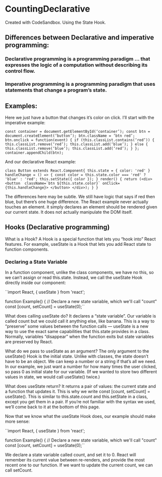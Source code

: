 # CountingDeclarative
Created with CodeSandbox. Using the State Hook.

## Differences between Declarative and imperative programming: 
### Declarative programming is a programming paradigm … that expresses the logic of a computation without describing its control flow.
### Imperative programming is a programming paradigm that uses statements that change a program’s state.

## Examples:
Here we just have a button that changes it’s color on click. I’ll start with the imperative example:

``const container = document.getElementById(‘container’);
const btn = document.createElement(‘button’);
btn.className = ‘btn red’;
btn.onclick = function(event) {
 if (this.classList.contains(‘red’)) {
   this.classList.remove(‘red’);
   this.classList.add(‘blue’);
 } else {
   this.classList.remove(‘blue’);
   this.classList.add(‘red’);
 }
};
container.appendChild(btn);``

And our declarative React example:

``class Button extends React.Component{
  this.state = { color: 'red' }
  handleChange = () => {
    const color = this.state.color === 'red' ? 'blue' : 'red';
    this.setState({ color });
  }
  render() {
    return (<div>
      <button 
         className=`btn ${this.state.color}`
         onClick={this.handleChange}>
      </button>
    </div>);
  }
}``

The differences here may be subtle. We still have logic that says if red then blue, but there’s one huge difference. The React example never actually touches an element. it simply declares an element should be rendered given our current state. It does not actually manipulate the DOM itself.

## Hooks (Declarative programming)
What is a Hook? A Hook is a special function that lets you “hook into” React features. For example, useState is a Hook that lets you add React state to function components. 
### Declaring a State Variable
In a function component, unlike the class components, we have no this, so we can’t assign or read this.state. Instead, we call the useState Hook directly inside our component:

``import React, { useState } from 'react';

function Example() {
  // Declare a new state variable, which we'll call "count"
  const [count, setCount] = useState(0);``
  
  What does calling useState do? It declares a “state variable”. Our variable is called count but we could call it anything else, like banana. This is a way to “preserve” some values between the function calls — useState is a new way to use the exact same capabilities that this.state provides in a class. Normally, variables “disappear” when the function exits but state variables are preserved by React.
  
  What do we pass to useState as an argument? The only argument to the useState() Hook is the initial state. Unlike with classes, the state doesn’t have to be an object. We can keep a number or a string if that’s all we need. In our example, we just want a number for how many times the user clicked, so pass 0 as initial state for our variable. (If we wanted to store two different values in state, we would call useState() twice.)

What does useState return? It returns a pair of values: the current state and a function that updates it. This is why we write const [count, setCount] = useState(). This is similar to this.state.count and this.setState in a class, except you get them in a pair. If you’re not familiar with the syntax we used, we’ll come back to it at the bottom of this page.

Now that we know what the useState Hook does, our example should make more sense:

``import React, { useState } from 'react';

function Example() {
  // Declare a new state variable, which we'll call "count"
  const [count, setCount] = useState(0);``
 
 We declare a state variable called count, and set it to 0. React will remember its current value between re-renders, and provide the most recent one to our function. If we want to update the current count, we can call setCount.

